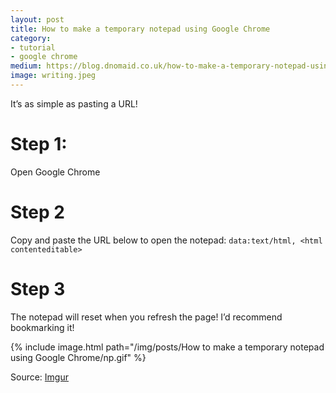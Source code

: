 ```yaml
---
layout: post
title: How to make a temporary notepad using Google Chrome
category:
- tutorial
- google chrome
medium: https://blog.dnomaid.co.uk/how-to-make-a-temporary-notepad-using-google-chrome-b7faeb367b42
image: writing.jpeg
---
```


It’s as simple as pasting a URL!

# Step 1:
Open Google Chrome

# Step 2
Copy and paste the URL below to open the notepad:
`data:text/html, <html contenteditable>`

# Step 3
The notepad will reset when you refresh the page! I’d recommend bookmarking it!

{% include image.html path="/img/posts/How to make a temporary notepad using Google Chrome/np.gif" %}

<span class="image-caption">Source: <a href="http://imgur.com/gallery/NCfvl">Imgur</a></span>
